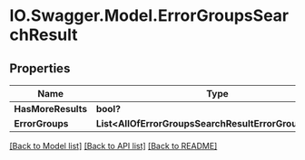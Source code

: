 # IO.Swagger.Model.ErrorGroupsSearchResult
## Properties

Name | Type | Description | Notes
------------ | ------------- | ------------- | -------------
**HasMoreResults** | **bool?** |  | [optional] 
**ErrorGroups** | **List&lt;AllOfErrorGroupsSearchResultErrorGroupsItems&gt;** |  | [optional] 

[[Back to Model list]](../README.md#documentation-for-models) [[Back to API list]](../README.md#documentation-for-api-endpoints) [[Back to README]](../README.md)

